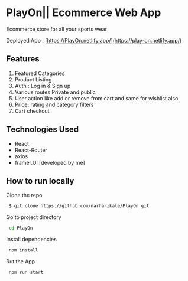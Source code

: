 # PlayOn|| Ecommerce Web App

Ecommerce store for all your sports wear 

Deployed App : [https://PlayOn.netlify.app/](https://play-on.netlify.app/)

## Features
1. Featured Categories
2. Product Listing
3. Auth : Log in & Sign up
4. Various routes Private and public
5. User action like add or remove from cart and same for wishlist also
6. Price, rating and category filters 
7. Cart checkout

## Technologies Used
- React
- React-Router
- axios
- framer.UI [developed by me]

## How to run locally

Clone the repo
```bash
 $ git clone https://github.com/narharikale/PlayOn.git
```
Go to project directory
```bash
 cd PlayOn
```
Install dependencies
```bash
 npm install
```
Rut the App
```bash
 npm run start
```
